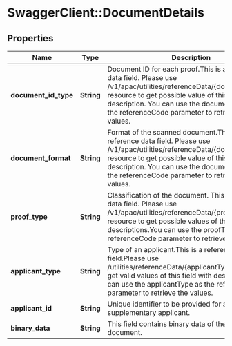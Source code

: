 # SwaggerClient::DocumentDetails

## Properties
Name | Type | Description | Notes
------------ | ------------- | ------------- | -------------
**document_id_type** | **String** | Document ID for each proof.This is a reference data field. Please use /v1/apac/utilities/referenceData/{documentIdType} resource to get possible value of this field with description. You can use the documentIdType as the referenceCode parameter to retrieve the values. | 
**document_format** | **String** | Format of the scanned document.This is a reference data field. Please use /v1/apac/utilities/referenceData/{documentFormat} resource to get possible value of this field with description. You can use the documentFormat as the referenceCode parameter to retrieve the values. | 
**proof_type** | **String** | Classification of the document. This is a reference data field. Please use /v1/apac/utilities/referenceData/{proofType} resource to get possible values of this field with descriptions.You can use the proofType as the referenceCode parameter to retrieve the values. | 
**applicant_type** | **String** | Type of an applicant.This is a reference data field.Please use /utilities/referenceData/{applicantType} resource to get valid values of this field with descriptions. You can use the applicantType as the referenceCode parameter to retrieve the values. | [optional] 
**applicant_id** | **String** | Unique identifier to be provided for a supplementary applicant. | [optional] 
**binary_data** | **String** | This field contains binary data of the uploaded document. | 

